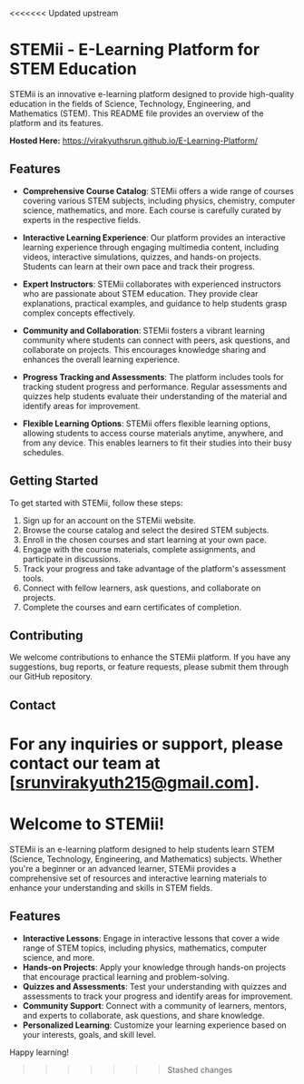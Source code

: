<<<<<<< Updated upstream
# STEMii - E-Learning Platform for STEM Education

STEMii is an innovative e-learning platform designed to provide high-quality education in the fields of Science, Technology, Engineering, and Mathematics (STEM). This README file provides an overview of the platform and its features.

**Hosted Here:** https://virakyuthsrun.github.io/E-Learning-Platform/

## Features

- **Comprehensive Course Catalog**: STEMii offers a wide range of courses covering various STEM subjects, including physics, chemistry, computer science, mathematics, and more. Each course is carefully curated by experts in the respective fields.

- **Interactive Learning Experience**: Our platform provides an interactive learning experience through engaging multimedia content, including videos, interactive simulations, quizzes, and hands-on projects. Students can learn at their own pace and track their progress.

- **Expert Instructors**: STEMii collaborates with experienced instructors who are passionate about STEM education. They provide clear explanations, practical examples, and guidance to help students grasp complex concepts effectively.

- **Community and Collaboration**: STEMii fosters a vibrant learning community where students can connect with peers, ask questions, and collaborate on projects. This encourages knowledge sharing and enhances the overall learning experience.

- **Progress Tracking and Assessments**: The platform includes tools for tracking student progress and performance. Regular assessments and quizzes help students evaluate their understanding of the material and identify areas for improvement.

- **Flexible Learning Options**: STEMii offers flexible learning options, allowing students to access course materials anytime, anywhere, and from any device. This enables learners to fit their studies into their busy schedules.

## Getting Started

To get started with STEMii, follow these steps:

1. Sign up for an account on the STEMii website.
2. Browse the course catalog and select the desired STEM subjects.
3. Enroll in the chosen courses and start learning at your own pace.
4. Engage with the course materials, complete assignments, and participate in discussions.
5. Track your progress and take advantage of the platform's assessment tools.
6. Connect with fellow learners, ask questions, and collaborate on projects.
7. Complete the courses and earn certificates of completion.

## Contributing

We welcome contributions to enhance the STEMii platform. If you have any suggestions, bug reports, or feature requests, please submit them through our GitHub repository.

## Contact

For any inquiries or support, please contact our team at [srunvirakyuth215@gmail.com].
=======
# Welcome to STEMii!

STEMii is an e-learning platform designed to help students learn STEM (Science, Technology, Engineering, and Mathematics) subjects. Whether you're a beginner or an advanced learner, STEMii provides a comprehensive set of resources and interactive learning materials to enhance your understanding and skills in STEM fields.

## Features

- **Interactive Lessons**: Engage in interactive lessons that cover a wide range of STEM topics, including physics, mathematics, computer science, and more.
- **Hands-on Projects**: Apply your knowledge through hands-on projects that encourage practical learning and problem-solving.
- **Quizzes and Assessments**: Test your understanding with quizzes and assessments to track your progress and identify areas for improvement.
- **Community Support**: Connect with a community of learners, mentors, and experts to collaborate, ask questions, and share knowledge.
- **Personalized Learning**: Customize your learning experience based on your interests, goals, and skill level.

Happy learning!
>>>>>>> Stashed changes
